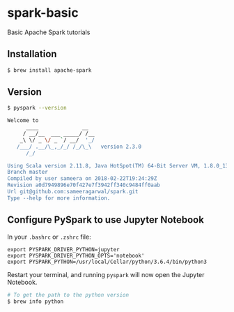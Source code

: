 # spark-basic
Basic Apache Spark tutorials

## Installation

```bash
$ brew install apache-spark
```

## Version

```bash
$ pyspark --version

Welcome to
      ____              __
     / __/__  ___ _____/ /__
    _\ \/ _ \/ _ `/ __/  '_/
   /___/ .__/\_,_/_/ /_/\_\   version 2.3.0
      /_/

Using Scala version 2.11.8, Java HotSpot(TM) 64-Bit Server VM, 1.8.0_131
Branch master
Compiled by user sameera on 2018-02-22T19:24:29Z
Revision a0d7949896e70f427e7f3942ff340c9484ff0aab
Url git@github.com:sameeragarwal/spark.git
Type --help for more information.
```

## Configure PySpark to use Jupyter Notebook

In your `.bashrc` or `.zshrc` file:

```
export PYSPARK_DRIVER_PYTHON=jupyter
export PYSPARK_DRIVER_PYTHON_OPTS='notebook'
export PYSPARK_PYTHON=/usr/local/Cellar/python/3.6.4/bin/python3
```

Restart your terminal, and running `pyspark` will now open the Jupyter Notebook.

```bash
# To get the path to the python version
$ brew info python
```
